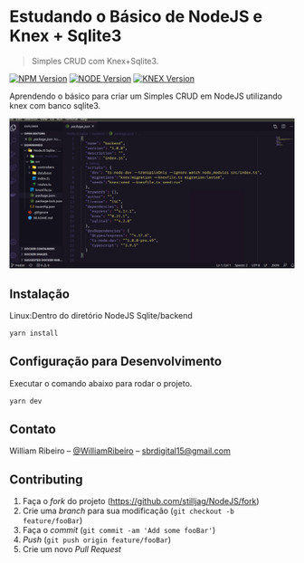 # Estudando o Básico de NodeJS e Knex + Sqlite3
> Simples CRUD com Knex+Sqlite3.

[![NPM Version][npm-image]][npm-url]
[![NODE Version][node-image]][node-url]
[![KNEX Version][knex-image]][knex-url]

Aprendendo o básico para criar um Simples CRUD em NodeJS utilizando knex com banco sqlite3.

![](./readme.png)

## Instalação

Linux:Dentro do diretório NodeJS Sqlite/backend

```sh
yarn install 
```

## Configuração para Desenvolvimento

Executar o comando abaixo para rodar o projeto.

```sh
yarn dev
```

## Contato

William Ribeiro – [@WilliamRibeiro](https://www.linkedin.com/in/william-ribeiro-0b5ab911a/) – sbrdigital15@gmail.com


## Contributing

1. Faça o _fork_ do projeto (<https://github.com/stilljag/NodeJS/fork>)
2. Crie uma _branch_ para sua modificação (`git checkout -b feature/fooBar`)
3. Faça o _commit_ (`git commit -am 'Add some fooBar'`)
4. _Push_ (`git push origin feature/fooBar`)
5. Crie um novo _Pull Request_

[npm-image]:https://img.shields.io/badge/NPM-V6.14.5-brightgreen
[npm-url]: https://www.npmjs.com/package/npm
[node-image]:https://img.shields.io/badge/NODE-V12.16.3-green
[node-url]: https://nodejs.org/docs/latest-v12.x/api/
[knex-image]:https://img.shields.io/badge/KNEX-V0.21.1-orange
[knex-url]: http://knexjs.org/

